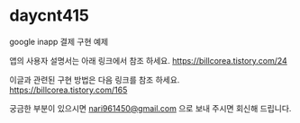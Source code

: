 # daycnt415
google inapp 결제 구현 예제

앱의 사용자 설명서는 아래 링크에서 참조 하세요.
https://billcorea.tistory.com/24

이글과 관련된 구현 방법은 다음 링크를 참조 하세요.
https://billcorea.tistory.com/165

궁금한 부분이 있으시면 nari961450@gmail.com 으로 보내 주시면 회신해 드립니다.

